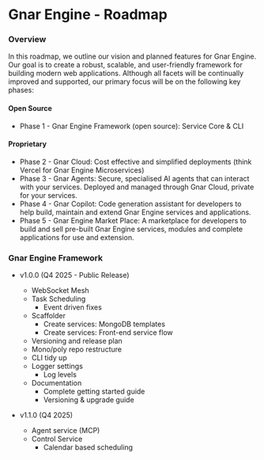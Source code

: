 # Gnar Engine - Roadmap

### Overview

In this roadmap, we outline our vision and planned features for Gnar Engine. Our goal is to create a robust, scalable, and user-friendly framework for building modern web applications. Although all facets will be continually improved and supported, our primary focus will be on the following key phases:

#### Open Source

- Phase 1 - Gnar Engine Framework (open source): Service Core & CLI

#### Proprietary

- Phase 2 - Gnar Cloud: Cost effective and simplified deployments (think Vercel for Gnar Engine Microservices)
- Phase 3 - Gnar Agents: Secure, specialised AI agents that can interact with your services. Deployed and managed through Gnar Cloud, private for your services.
- Phase 4 - Gnar Copilot: Code generation assistant for developers to help build, maintain and extend Gnar Engine services and applications.
- Phase 5 - Gnar Engine Market Place: A marketplace for developers to build and sell pre-built Gnar Engine services, modules and complete  applications for use and extension.

### Gnar Engine Framework

- v1.0.0 (Q4 2025 - Public Release)
    - WebSocket Mesh 
    - Task Scheduling
        - Event driven fixes
    - Scaffolder
        - Create services: MongoDB templates
        - Create services: Front-end service flow
    - Versioning and release plan
    - Mono/poly repo restructure
    - CLI tidy up
    - Logger settings
        - Log levels
    - Documentation
        - Complete getting started guide
        - Versioning & upgrade guide

- v1.1.0 (Q4 2025)
    - Agent service (MCP)
    - Control Service
        - Calendar based scheduling


